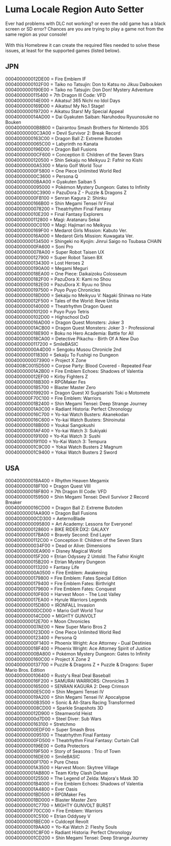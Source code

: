 # Luma Locale Region Auto Setter
Ever had problems with DLC not working? or even the odd game has a black screen or SD error? Chances are you are trying to play a game not from the same region as your console!\
\
With this Homebrew it can create the required files needed to solve these issues, at least for the supported games (listed below).

## JPN
000400000012DE00 = Fire Emblem IF\
0004000000102F00 = Taiko no Tatsujin: Don to Katsu no Jikuu Daibouken\
0004000000190E00 = Taiko no Tatsujin: Don Don! Mystery Adventure\
0004000000115400 = 7th Dragon III Code: VFD\
000400000014E000 = Aikatsu! 365 Nichi no Idol Days\
0004000000169D00 = Aikatsu! My No.1 Stage!\
0004000000197200 = Aikatsu Stars! My Special Appeal\
000400000014AD00 = Dai Gyakuten Saiban: Naruhodou Ryuunosuke no Bouken\
00040000000B8B00 = Dairantou Smash Brothers for Nintendo 3DS\
00040000000C3A00 = Devil Survivor 2: Break Record\
0004000000163C00 = Dragon Ball Z: Extreme Butoden\
0004000000065C00 = Labyrinth no Kanata\
0004000000196D00 = Dragon Ball Fusions\
00040000000CF600 = Conception II: Children of the Seven Stars\
0004000000120500 = Shin Sekaiju no Meikyuu 2: Fafnir no Kishi\
00040000000A5300 = Mario Golf World Tour\
00040000000F5800 = One Piece Unlimited World Red\
00040000000C3600 = Persona Q\
00040000000BAA00 = Gyakuten Saiban 5\
0004000000095000 = Pokémon Mystery Dungeon: Gates to Infinity\
00040000000C3900 = PazuDora Z - Puzzle & Dragons Z\
00040000000FB100 = Senran Kagura 2: Shinku\
0004000000166B00 = Shin Megami Tensei IV Final\
0004000000078200 = Theatrhythm Final Fantasy\
000400000010E200 = Final Fantasy Explorers\
0004000000112800 = Magi: Aratanaru Sekai\
00040000000C0100 = Magi: Hajimari no Meikyuu\
0004000000169F00 = Medarot Girls Mission: Kabuto Ver.\
000400000016A000 = Medarot Girls Mission: Kuwagata Ver.\
0004000000134500 = Shingeki no Kyojin: Jinrui Saigo no Tsubasa CHAIN\
00040000000FA600 = Soni Pro\
0004000000078A00 = Super Robot Taisen UX\
0004000000127900 = Super Robot Taisen BX\
0004000000134300 = Lost Heroes 2\
0004000000190A00 = Megami Meguri\
000400000018EA00 = One Piece: Daikaizoku Colosseum\
0004000000182F00 = PazuDora X: Kami no Shou\
0004000000182E00 = PazuDora X: Ryuu no Shou\
0004000000197500 = Puyo Puyo Chronicles\
000400000018D000 = Sekaiju no Meikyuu V: Nagaki Shinwa no Hate\
000400000012F500 = Tales of the World: Reve Unitia\
0004000000140000 = Theatrhythm Dragon Quest\
0004000000101200 = Puyo Puyo Tetris\
0004000000102D00 = Highschool DxD\
000400000016AD00 = Dragon Quest Monsters: Joker 3\
00040000001ACB00 = Dragon Quest Monsters: Joker 3 - Professional\
000400000018E900 = Boku no Hero Academia: Battle for All\
000400000018CA00 = Detective Pikachu - Birth Of A New Duo\
0004000000117200 = SmileBASIC\
00040000000A4D00 = Sengoku Musou Chronicle 2nd\
0004000000118300 = Sekaiju To Fushigi no Dungeon\
0004000000073900 = Project X Zone\
0004008C0015D500 = Corpse Party: Blood Covered - Repeated Fear\
00040000001A2B00 = Fire Emblem Echoes: Shadows of Valentia\
000400000012EF00 = Kirby Fighters Z\
000400000018B300 = RPGMaker Fes\
00040000001B5700 = Blaster Master Zero\
0004000000199200 = Dragon Quest XI Sugisarishi Toki o Motomete\
000400000F70C100 = Fire Emblem: Warriors\
00040000001B2400 = Shin Megami Tensei: Deep Strange Journey\
00040000001A0C00 = Radiant Historia: Perfect Chronology\
000400000016C700 = Yo-kai Watch Busters: Akanekodan\
000400000016C600 = Yo-kai Watch Busters: Shiroinutai\
000400000018B000 = Youkai Sangokushi\
00040000001AF400 = Yo-kai Watch 3: Sukiyaki\
0004000000191000 = Yo-Kai Watch 3: Sushi\
0004000000191100 = Yo-Kai Watch 3: Tempura\
00040000001C9C00 = Yokai Watch Busters 2 Magnum\
00040000001C9400 = Yokai Watch Busters 2 Sword

## USA
000400000018A400 = Rhythm Heaven Megamix\
000400000018F100 = Dragon Quest VIII\
000400000018F800 = 7th Dragon III Code: VFD\
0004000000159500 = Shin Megami Tensei: Devil Survivor 2 Record Breaker\
000400000016CD00 = Dragon Ball Z: Extreme Butoden\
00040000001AA900 = Dragon Ball Fusions\
00040000000CD300 = AeternoBlade\
0004000000095800 = Art Academy: Lessons for Everyone!\
0004000000128600 = BIKE RIDER DX2: GALAXY\
000400000017BA00 = Bravely Second: End Layer\
0004000000112C00 = Conception II: Children of the Seven Stars\
0004000000034F00 = Dead or Alive: Dimensions\
00040000000EA900 = Disney Magical World\
000400000015F200 = Etrian Odyssey 2 Untold: The Fafnir Knight\
000400000015B200 = Etrian Mystery Dungeon\
0004000000113200 = Fantasy Life\
00040000000A0500 = Fire Emblem: Awakening\
0004000000179800 = Fire Emblem: Fates Special Edition\
0004000000179400 = Fire Emblem Fates: Birthright\
0004000000179600 = Fire Emblem Fates: Conquest\
000400000010F600 = Harvest Moon - The Lost Valley\
000400000017EA00 = Hyrule Warriors Legends\
000400000015D800 = IRONFALL Invasion\
00040000000DCD00 = Mario Golf World Tour\
000400000014CD00 = MIGHTY GUNVOLT\
000400000012E700 = Moon Chronicles\
000400000007AE00 = New Super Mario Bros 2\
0004000000123D00 = One Piece Unlimited World Red\
0004000000123400 = Persona Q\
00040000000F1400 = Phoenix Wright: Ace Attorney - Dual Destinies\
000400000018F400 = Phoenix Wright: Ace Attorney Spirit of Justice\
00040000000BA800 = Pokémon Mystery Dungeon: Gates to Infinity\
0004000000160C00 = Project X Zone 2\
0004000000137700 = Puzzle & Dragons Z + Puzzle & Dragons: Super Mario Bros. Edition\
0004000000106400 = Rusty's Real Deal Baseball\
000400000016F200 = SAMURAI WARRIORS: Chronicles 3\
0004000000165000 = SENRAN KAGURA 2: Deep Crimson\
00040000000E5C00 = Shin Megami Tensei IV\
000400000019A200 = Shin Megami Tensei IV: Apocalypse\
00040000000B3500 = Sonic & All-Stars Racing Transformed\
000400000008CD00 = Sparkle Snapshots 3D\
000400000012D900 = Steamworld Heist\
00040000000d7D00 = Steel Diver: Sub Wars\
0004000000163100 = Stretchmo\
00040000000EDF00 = Super Smash Bros\
0004000000095100 = Theatrhythm Final Fantasy\
00040000000FD500 = Theatrhythm Final Fantasy: Curtain Call\
0004000000196E00 = Gotta Protectors\
000400000019F500 = Story of Seasons : Trio of Town\
000400000016DE00 = SmileBASIC\
00040000000F1700 = Pure Chess\
00040000001A3500 = Harvest Moon: Skytree Village\
00040000001AB800 = Team Kirby Clash Deluxe\
0004000000125500 = The Legend of Zelda: Majora's Mask 3D\
00040000001B4000 = Fire Emblem Echoes: Shadows of Valentia\
00040000001A4800 = Ever Oasis\
00040000001BD500 = RPGMaker Fes\
00040000001BD000 = Blaster Master Zero\
00040000001C7700 = MIGHTY GUNVOLT BURST\
000400000F70CC00 = Fire Emblem: Warriors\
00040000001C5100 = Etrian Oddysey V\
00040000001BEC00 = Culdcept Revolt\
000400000019AA00 = Yo-Kai Watch 2: Fleshy Souls\
00040000001C8F00 = Radiant Historia: Perfect Chronology\
00040000001CD200 = Shin Megami Tensei: Deep Strange Journey